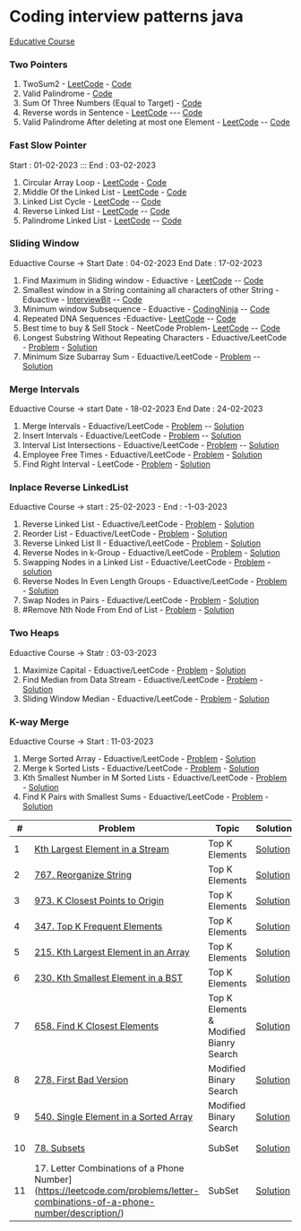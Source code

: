 
# Coding interview patterns java

[Educative Course](https://www.educative.io/courses/grokking-coding-interview-patterns-java/)

### Two Pointers
1. TwoSum2 - [LeetCode](https://leetcode.com/problems/two-sum-ii-input-array-is-sorted/description/) - [Code](https://github.com/gopalakrishnan-anbumani/AlgoDS/blob/main/src/com/practise/algo/patterns/two-pointers/TwoSum2.java)
2. Valid Palindrome - [Code](https://github.com/gopalakrishnan-anbumani/AlgoDS/blob/main/src/com/practise/algo/patterns/two-pointers/ValidPalindrome.java)
3. Sum Of Three Numbers (Equal to Target) - [Code](https://github.com/gopalakrishnan-anbumani/AlgoDS/blob/main/src/com/practise/algo/patterns/two-pointers/SumOfThree.java)
4. Reverse words in Sentence - [LeetCode](https://leetcode.com/problems/reverse-words-in-a-string/description/) --- [Code](https://github.com/gopalakrishnan-anbumani/AlgoDS/blob/main/src/com/practise/algo/patterns/two-pointers/ReverseWordsInSentence.java)
5. Valid Palindrome After deleting at most one Element - [LeetCode](https://leetcode.com/problems/valid-palindrome-ii/description/)  -- [Code](https://github.com/gopalakrishnan-anbumani/AlgoDS/blob/main/src/com/practise/algo/patterns/two-pointers/ValidPalindrom2.java)


### Fast Slow Pointer
Start : 01-02-2023 ::: End : 03-02-2023
1. Circular Array Loop - [LeetCode](https://leetcode.com/problems/circular-array-loop/description/) - [Code](https://github.com/gopalakrishnan-anbumani/AlgoDS/blob/main/src/com/practise/algo/patterns/fast-slow-pointer/CircularArrayLoop.java)
2. Middle Of the Linked List - [LeetCode](https://leetcode.com/problems/middle-of-the-linked-list/description/) - [Code](https://github.com/gopalakrishnan-anbumani/AlgoDS/blob/main/src/com/practise/algo/patterns/fast-slow-pointer/MiddleLinkedList.java)
3. Linked List Cycle - [LeetCode](https://leetcode.com/problems/linked-list-cycle/description/) -- [Code](https://github.com/gopalakrishnan-anbumani/AlgoDS/blob/main/src/com/practise/algo/patterns/fast-slow-pointer/LinkedListCycle.java)
4. Reverse Linked List - [LeetCode](https://leetcode.com/problems/reverse-linked-list/description/) -- [Code](https://github.com/gopalakrishnan-anbumani/AlgoDS/blob/main/src/com/practise/algo/patterns/fast-slow-pointer/ReverseLinkedList.java)
5. Palindrome Linked List - [LeetCode](https://leetcode.com/problems/palindrome-linked-list/description/) -- [Code](https://github.com/gopalakrishnan-anbumani/AlgoDS/blob/main/src/com/practise/algo/patterns/fast-slow-pointer/PalindromeLinkedList.java)


### Sliding Window
Eduactive Course -> Start Date : 04-02-2023  End Date : 17-02-2023
1. Find Maximum in Sliding window - Eduactive - [LeetCode](https://leetcode.com/problems/sliding-window-maximum/description/) -- [Code](https://github.com/gopalakrishnan-anbumani/AlgoDS/blob/main/src/com/practise/algo/patterns/sliding-window/FindMaxInWindow.java)
2. Smallest window in a String containing all characters of other String - Eduactive - [InterviewBit](https://www.interviewbit.com/problems/window-string/) -- [Code](https://github.com/gopalakrishnan-anbumani/AlgoDS/blob/main/src/com/practise/algo/patterns/sliding-window/MinWindowString.java)
3. Minimum window Subsequence - Eduactive - [CodingNinja](https://www.codingninjas.com/codestudio/problems/minimum-window-subsequence_2181133?leftPanelTab=0) -- [Code](https://github.com/gopalakrishnan-anbumani/AlgoDS/blob/main/src/com/practise/algo/patterns/sliding-window/MinWindowSubsequence.java)
4. Repeated DNA Sequences -Eduactive- [LeetCode](https://leetcode.com/problems/repeated-dna-sequences/description/) -- [Code](https://github.com/gopalakrishnan-anbumani/AlgoDS/blob/main/src/com/practise/algo/patterns/sliding-window/RepeatedDNASequences.java)
5. Best time to buy & Sell Stock - NeetCode Problem- [LeetCode](https://leetcode.com/problems/best-time-to-buy-and-sell-stock/description/) -- [Code](https://github.com/gopalakrishnan-anbumani/AlgoDS/blob/main/src/com/practise/algo/patterns/sliding-window/BestTimeToBuySellStock.java)
6. Longest Substring Without Repeating Characters - Eduactive/LeetCode - [Problem](https://leetcode.com/problems/longest-substring-without-repeating-characters/description/) - [Solution](https://github.com/gopalakrishnan-anbumani/AlgoDS/blob/main/src/com/practise/algo/patterns/sliding-window/LongestSubstringWithoutRepeatingCharacters.java)
7. Minimum Size Subarray Sum - Eduactive/LeetCode - [Problem](https://leetcode.com/problems/minimum-size-subarray-sum/description/) -- [Solution](https://github.com/gopalakrishnan-anbumani/AlgoDS/blob/main/src/com/practise/algo/patterns/sliding-window/MinSizeSubarraySum.java)


### Merge Intervals
Eduactive Course -> start Date - 18-02-2023 End Date : 24-02-2023
1. Merge Intervals - Eduactive/LeetCode - [Problem](https://leetcode.com/problems/merge-intervals/description/) -- [Solution](https://github.com/gopalakrishnan-anbumani/AlgoDS/blob/main/src/com/practise/algo/MergeIntervals/MergeIntervals.java)
2. Insert Intervals - Eduactive/LeetCode - [Problem](https://leetcode.com/problems/insert-interval/description/) -- [Solution](https://github.com/gopalakrishnan-anbumani/AlgoDS/blob/main/src/com/practise/algo/patterns/merge-intervals/InsertInterval.java)
3. Interval List Intersections - Eduactive/LeetCode - [Problem](https://leetcode.com/problems/interval-list-intersections/description/) -- [Solution](https://github.com/gopalakrishnan-anbumani/AlgoDS/blob/main/src/com/practise/algo/patterns/merge-intervals/IntervalListIntersections.java)
4. Employee Free Times - Eduactive/LeetCode - [Problem](https://leetcode.com/problems/employee-free-time/) - [Solution](https://github.com/gopalakrishnan-anbumani/AlgoDS/blob/main/src/com/practise/algo/patterns/merge-intervals/EmployeeFreeTimes.java)
5. Find Right Interval - LeetCode - [Problem](https://leetcode.com/problems/find-right-interval/description/) - [Solution](https://github.com/gopalakrishnan-anbumani/AlgoDS/blob/main/src/com/practise/algo/patterns/merge-intervals/FindRightInterval.java)

### Inplace Reverse LinkedList
Eduactive Course -> start : 25-02-2023 - End : -1-03-2023
1. Reverse Linked List - Eduactive/LeetCode - [Problem](https://leetcode.com/problems/reverse-linked-list/description/) - [Solution](https://github.com/gopalakrishnan-anbumani/DSAVault/blob/main/src/com/practise/algo/patterns/inplace-reverse-linkedlist/ReverseLinkedList.java)
2. Reorder List - Eduactive/LeetCode - [Problem](https://leetcode.com/problems/reorder-list/description/) - [Solution](https://github.com/gopalakrishnan-anbumani/DSAVault/blob/main/src/com/practise/algo/patterns/inplace-reverse-linkedlist/ReorderList.java)
3. Reverse Linked List II - Eduactive/LeetCode - [Problem](https://leetcode.com/problems/reverse-linked-list-ii/) - [Solution](https://github.com/gopalakrishnan-anbumani/DSAVault/blob/main/src/com/practise/algo/patterns/inplace-reverse-linkedlist/ReverseLinkedList2.java)
4. Reverse Nodes in k-Group - Eduactive/LeetCode - [Problem](https://leetcode.com/problems/reverse-nodes-in-k-group/) - [Solution](https://github.com/gopalakrishnan-anbumani/DSAVault/blob/main/src/com/practise/algo/patterns/inplace-reverse-linkedlist/ReverseNodesinKGroup.java)
5. Swapping Nodes in a Linked List - Eduactive/LeetCode - [Problem](https://leetcode.com/problems/swapping-nodes-in-a-linked-list/description/) - [solution](https://github.com/gopalakrishnan-anbumani/DSAVault/blob/main/src/com/practise/algo/patterns/inplace-reverse-linkedlist/SwappingNodesInLinkedList.java)
6. Reverse Nodes In Even Length Groups - Eduactive/LeetCode - [Problem](https://leetcode.com/problems/reverse-nodes-in-even-length-groups/description/) - [Solution](https://github.com/gopalakrishnan-anbumani/DSAVault/blob/main/src/com/practise/algo/patterns/inplace-reverse-linkedlist/ReverseNodesInEvenLengthGroups.java)
7. Swap Nodes in Pairs - Eduactive/LeetCode - [Problem](https://leetcode.com/problems/swap-nodes-in-pairs/description/) - [Solution](https://github.com/gopalakrishnan-anbumani/DSAVault/blob/main/src/com/practise/algo/patterns/inplace-reverse-linkedlist/SwapNodesInPairs.java)
8. #Remove Nth Node From End of List - [Problem](https://leetcode.com/problems/remove-nth-node-from-end-of-list/description/) - [Solution](https://github.com/gopalakrishnan-anbumani/DSAVault/blob/main/src/com/practise/algo/patterns/inplace-reverse-linkedlist/RemoveNthNodeFromEndList.java)


### Two Heaps
Eduactive Course -> Statr : 03-03-2023
1. Maximize Capital - Eduactive/LeetCode - [Problem](https://leetcode.com/problems/ipo/description/) - [Solution](https://github.com/gopalakrishnan-anbumani/DSAVault/blob/main/src/com/practise/algo/patterns/two-heaps/MaximizeCapital.java)
2. Find Median from Data Stream - Eduactive/LeetCode - [Problem](https://leetcode.com/problems/find-median-from-data-stream/description/) - [Solution](https://github.com/gopalakrishnan-anbumani/DSAVault/blob/main/src/com/practise/algo/patterns/two-heaps/FindMedianFromDataStream.java)
3. Sliding Window Median - Eduactive/LeetCode - [Problem](https://leetcode.com/problems/sliding-window-median/description/) - [Solution](https://github.com/gopalakrishnan-anbumani/DSAVault/blob/main/src/com/practise/algo/patterns/two-heaps/SlidingWindowMedian.java)

### K-way Merge
Eduactive Course -> Start : 11-03-2023
1. Merge Sorted Array - Eduactive/LeetCode - [Problem](https://leetcode.com/problems/merge-sorted-array/description/) - [Solution](https://github.com/gopalakrishnan-anbumani/DSAVault/blob/main/src/com/practise/algo/patterns/k-way-merge/MergeSortedArray.java)
2. Merge k Sorted Lists - Eduactive/LeetCode - [Problem](https://leetcode.com/problems/merge-k-sorted-lists/description/) - [Solution](https://github.com/gopalakrishnan-anbumani/DSAVault/blob/main/src/com/practise/algo/patterns/k-way-merge/MergeKSortedLists.java)
3. Kth Smallest Number in M Sorted Lists - Eduactive/LeetCode - [Problem](https://leetcode.com/problems/kth-smallest-element-in-a-sorted-matrix/description/) - [Solution](https://github.com/gopalakrishnan-anbumani/DSAVault/blob/main/src/com/practise/algo/patterns/k-way-merge/KthSmallestNumberInMSortedLists.java)
4. Find K Pairs with Smallest Sums - Eduactive/LeetCode -  [Problem](https://leetcode.com/problems/find-k-pairs-with-smallest-sums/description/) - [Solution](https://github.com/gopalakrishnan-anbumani/DSAVault/blob/main/src/com/practise/algo/patterns/k-way-merge/Find%20K%20Pairs%20with%20Smallest%20Sums.java)


| # | Problem                 | Topic   | Solution    |   Difficulty |  Source  |
|---|-------------------------|---------|-------------|--------------|----------|
| 1 | [Kth Largest Element in a Stream](https://leetcode.com/problems/kth-largest-element-in-a-stream/description/) | Top K Elements | [Solution](https://github.com/gopalakrishnan-anbumani/DSAVault/blob/main/src/com/practise/algo/patterns/two-heaps/Kth%20Largest%20Element%20in%20a%20Stream.java) | Easy | Eduactive Pattern |
| 2 | [767. Reorganize String](https://leetcode.com/problems/reorganize-string/description/) | Top K Elements | [Solution](https://github.com/gopalakrishnan-anbumani/DSAVault/blob/main/src/com/practise/algo/patterns/top-k-elements/ReorganizeString.java) | Medium | Eduactive Pattern |
| 3 | [973. K Closest Points to Origin](https://leetcode.com/problems/k-closest-points-to-origin/description/) | Top K Elements | [Solution](https://github.com/gopalakrishnan-anbumani/DSAVault/blob/main/src/com/practise/algo/patterns/top-k-elements/KClosestPointstoOrigin.java) | Medium | Eduactive Pattern |
| 4 | [347. Top K Frequent Elements](https://leetcode.com/problems/top-k-frequent-elements/description/) | Top K Elements | [Solution](https://github.com/gopalakrishnan-anbumani/DSAVault/blob/main/src/com/practise/algo/patterns/top-k-elements/TopKFrequentElements.java) | Medium | Eduactive Pattern |
| 5 | [215. Kth Largest Element in an Array](https://leetcode.com/problems/kth-largest-element-in-an-array/description/) | Top K Elements | [Solution](https://github.com/gopalakrishnan-anbumani/DSAVault/blob/main/src/com/practise/algo/patterns/top-k-elements/KthLargestElementinanArray.java) | Medium | Eduactive Pattern |
| 6 | [230. Kth Smallest Element in a BST](https://leetcode.com/problems/kth-smallest-element-in-a-bst/description/) | Top K Elements | [Solution](https://github.com/gopalakrishnan-anbumani/DSAVault/blob/main/src/com/practise/algo/patterns/top-k-elements/Kth%20Smallest%20Element%20in%20a%20BST.java) | Medium | Eduactive Pattern |
| 7 | [658. Find K Closest Elements](https://leetcode.com/problems/find-k-closest-elements/description/) | Top K Elements & Modified Bianry Search | [Solution](https://github.com/gopalakrishnan-anbumani/DSAVault/blob/main/src/com/practise/algo/patterns/top-k-elements/Find%20K%20Closest%20Elements.java) | Medium | Eduactive Pattern |
| 8 | [278. First Bad Version](https://leetcode.com/problems/first-bad-version/description/) | Modified Binary Search | [Solution](https://github.com/gopalakrishnan-anbumani/DSAVault/blob/main/src/com/practise/algo/patterns/modified-binary-search/FirstBadVersion.java) | Easy | Eduactive Pattern |
| 9 | [540. Single Element in a Sorted Array](https://leetcode.com/problems/single-element-in-a-sorted-array/description/) | Modified Binary Search | [Solution](https://github.com/gopalakrishnan-anbumani/DSAVault/blob/main/src/com/practise/algo/patterns/modified-binary-search/SingleElementSortedArray.java) | Medium | Eduactive Pattern |
| 10 | [78. Subsets](https://leetcode.com/problems/subsets/description/) | SubSet | [Solution](https://github.com/gopalakrishnan-anbumani/DSAVault/blob/main/src/com/practise/algo/patterns/subsets/Subsets.java) | Medium | Eduactive Pattern |
| 11 | 17. Letter Combinations of a Phone Number](https://leetcode.com/problems/letter-combinations-of-a-phone-number/description/) | SubSet | [Solution](https://github.com/gopalakrishnan-anbumani/DSAVault/blob/main/src/com/practise/algo/patterns/subsets/LetterCombinationsofaPhoneNumber.java) | Medium | Eduactive Pattern |
